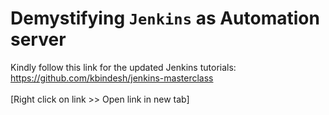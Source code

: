 # Demystifying `Jenkins` as Automation server

Kindly follow this link for the updated Jenkins tutorials: <br/>
https://github.com/kbindesh/jenkins-masterclass <br/><br/>[Right click on link >> Open link in new tab]
